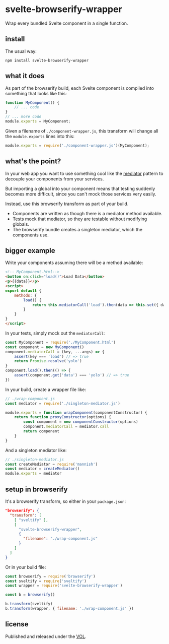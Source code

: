 # svelte-browserify-wrapper

Wrap every bundled Svelte component in a single function.

## install

The usual way:

```
npm install svelte-browserify-wrapper
```

## what it does

As part of the browserify build, each Svelte component is compiled into
something that looks like this:

```js
function MyComponent() {
    // ... code
}
// ... more code
module.exports = MyComponent;
```

Given a filename of `./component-wrapper.js`, this transform will change
all the `module.exports` lines into this:

```js
module.exports = require('./component-wrapper.js')(MyComponent);
```

## what's the point?

In your web app you want to use something cool like the
[mediator](https://github.com/TehShrike/mannish) pattern
to decouple your components from your services.

But importing a global into your component means that testing
suddenly becomes more difficult, since you can't mock those
services very easily.

Instead, use this browserify transform as part of your build.

* Components are written as though there is a mediator method available.
* Tests mock that mediator, so they are testable without modifying globals.
* The browserify bundle creates a singleton mediator, which the components use.

## bigger example

Write your components assuming there will be a method available:

```html
<!-- MyComponent.html-->
<button on:click="load()">Load Data</button>
<p>{{data}}</p>
<script>
export default {
    methods: {
        load() {
            return this.mediatorCall('load').then(data => this.set({ data }))
        }
    }
}
</script>
```

In your tests, simply mock out the `mediatorCall`:

```js
const MyComponent = require('./MyComponent.html')
const component = new MyComponent()
component.mediatorCall = (key, ...args) => {
    assert(key === 'load') // => true
    return Promise.resolve('yolo')
}
component.load().then(() => {
    assert(component.get('data') === 'yolo') // => true
})
```

In your build, create a wrapper file like:

```js
// ./wrap-component.js
const mediator = require('./singleton-mediator.js')

module.exports = function wrapComponent(componentConstructor) {
    return function proxyConstructor(options) {
        const component = new componentConstructor(options)
        component.mediatorCall = mediator.call
        return component
    }
}
```

And a singleton mediator like:

```js
// ./singleton-mediator.js
const createMediator = require('mannish')
const mediator = createMediator()
module.exports = mediator
```

## setup in browserify

It's a browserify transform, so either in your `package.json`:

```json
"browserify": {
  "transform": [
    [ "sveltify" ],
    [
      "svelte-browserify-wrapper",
      {
        "filename": "./wrap-component.js"
      }
    ]
  ]
}
```

Or in your build file:

```js
const browserify = require('browserify')
const sveltify = require('sveltify')
const wrapper = require('svelte-browserify-wrapper')

const b = browserify()

b.transform(sveltify)
b.transform(wrapper, { filename: './wrap-component.js' })
```

## license

Published and released under the [VOL](http://veryopenlicense.com).
